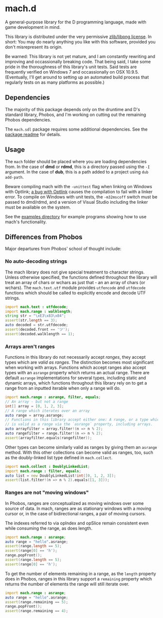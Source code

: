# mach.d

A general-purpose library for the D programming language, made with game development in mind.

This library is distributed under the very permissive [zlib/libpng license](https://github.com/pineapplemachine/mach.d/blob/master/license). In short: You may do nearly anything you like with this software, provided you don't misrepresent its origin.

Be warned: This library is not yet mature, and I am constantly rewriting and improving and occassionally breaking code. That being said, I take some pride in the thoroughness of this library's unit tests. Said tests are frequently verified on Windows 7 and occassionally on OSX 10.9.5. (Eventually, I'll get around to setting up an automated build process that regularly tests on as many platforms as possible.)

## Dependencies

The majority of this package depends only on the druntime and D's standard library, Phobos, and I'm working on cutting out the remaining Phobos dependencies.

The `mach.sdl` package requires some additional dependencies. See the [package readme](https://github.com/pineapplemachine/mach.d/blob/master/mach/sdl/readme.md) for details.

## Usage

The `mach` folder should be placed where you are loading dependencies from. In the case of **dmd** or **rdmd**, this is a directory passed using the `-I` argument. In the case of **dub**, this is a path added to a project using `dub add-path`.

Beware compiling mach with the `-unittest` flag when linking on Windows with Optlink; [a bug with Optlink](https://issues.dlang.org/show_bug.cgi?id=17077) causes the compilation to fail with a linker error. To compile on Windows with unit tests, the `-m32mscoff` switch must be passed to dmd/rdmd, and a version of Visual Studio including the linker must be available on the system.

See the [examples directory](https://github.com/pineapplemachine/mach.d/tree/master/examples) for example programs showing how to use mach's functionality.

## Differences from Phobos

Major departures from Phobos' school of thought include:

### No auto-decoding strings

The mach library does not give special treatment to character strings. Unless otherwise specified, the functions defined throughout the library will treat an array of chars or wchars as just that - an an array of chars (or wchars). The `mach.text.utf` module provides `utfencode` and `utfdecode` functions which should be called to explicitly encode and decode UTF strings.

``` D
import mach.text : utfdecode;
import mach.range : walklength;
string str = "\xE3\x83\x84";
assert(str.length == 3);
auto decoded = str.utfdecode;
assert(decoded.front == 'ツ');
assert(decoded.walklength == 1);
```

### Arrays aren't ranges

Functions in this library do not necessarily accept _ranges_, they accept types which are _valid as ranges_. The distinction becomes most significant when working with arrays. Functions which accept ranges also accept types with an `asrange` property which returns an actual range. There are default `asrange` implementations for several types, including static and dynamic arrays, which functions throughout this library rely on to get a range from an inputted iterable when only a range will do.

``` D
import mach.range : asrange, filter, equals;
// An array - but not a range
int[] array = [0, 1, 2, 3];
// A range which iterates over an array
auto range = array.asrange;
// Functions in this library accept either one: A range, or a type which
// is valid as a range via the `asrange` property, including arrays.
auto arrayfilter = array.filter!(n => n % 2);
auto rangefilter = range.filter!(n => n % 2);
assert(arrayfilter.equals(rangefilter));
```

Other types can become similarly valid as ranges by giving them an `asrange` method. With this other collections can become valid as ranges, too, such as the doubly-linked list type defined in `mach.collect`.

``` D
import mach.collect : DoublyLinkedList;
import mach.range : filter, equals;
auto list = new DoublyLinkedList!int([0, 1, 2, 3]);
assert(list.filter!(n => n % 2).equals([1, 3]));
```

### Ranges are not "moving windows"

In Phobos, ranges are conceptualized as moving windows over some source of data. In mach, ranges are as stationary windows with a moving cursor or, in the case of bidirectional ranges, a pair of moving cursors.

The indexes referred to via opIndex and opSlice remain consistent even while consuming the range, as does length.

``` D
import mach.range : asrange;
auto range = "hello".asrange;
assert(range.length == 5);
assert(range[0] == 'h');
range.popFront();
assert(range.length == 5);
assert(range[0] == 'h');
```

To get the number of elements remaining in a range, as the `length` property does in Phobos, ranges in this library support a `remaining` property which returns the number of elements the range will still iterate over.

``` D
import mach.range : asrange;
auto range = "hello".asrange;
assert(range.remaining == 5);
range.popFront();
assert(range.remaining == 4);
```
